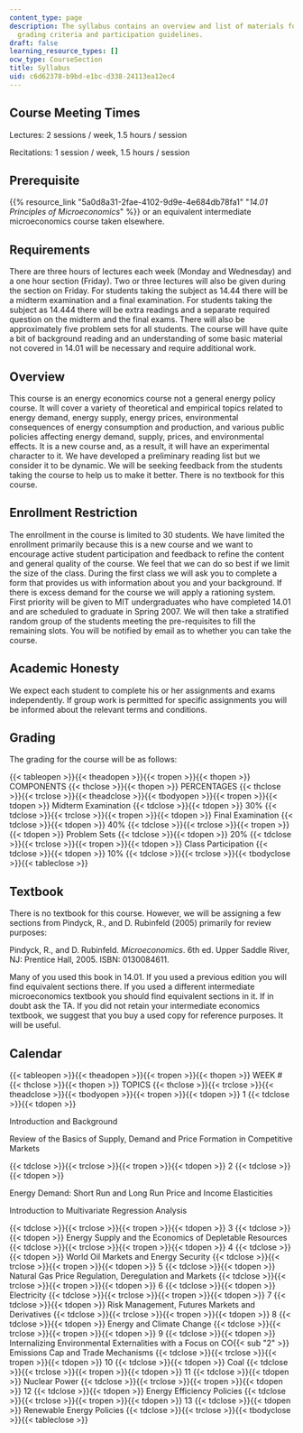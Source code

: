 ```yaml
---
content_type: page
description: The syllabus contains an overview and list of materials for the course,
  grading criteria and participation guidelines.
draft: false
learning_resource_types: []
ocw_type: CourseSection
title: Syllabus
uid: c6d62378-b9bd-e1bc-d338-24113ea12ec4
---
```

## Course Meeting Times

Lectures: 2 sessions / week, 1.5 hours / session

Recitations: 1 session / week, 1.5 hours / session

## Prerequisite

{{% resource_link "5a0d8a31-2fae-4102-9d9e-4e684db78fa1" "_14.01 Principles of Microeconomics_" %}} or an equivalent intermediate microeconomics course taken elsewhere.

## Requirements

There are three hours of lectures each week (Monday and Wednesday) and a one hour section (Friday). Two or three lectures will also be given during the section on Friday. For students taking the subject as 14.44 there will be a midterm examination and a final examination. For students taking the subject as 14.444 there will be extra readings and a separate required question on the midterm and the final exams. There will also be approximately five problem sets for all students. The course will have quite a bit of background reading and an understanding of some basic material not covered in 14.01 will be necessary and require additional work.

## Overview

This course is an energy economics course not a general energy policy course. It will cover a variety of theoretical and empirical topics related to energy demand, energy supply, energy prices, environmental consequences of energy consumption and production, and various public policies affecting energy demand, supply, prices, and environmental effects. It is a new course and, as a result, it will have an experimental character to it. We have developed a preliminary reading list but we consider it to be dynamic. We will be seeking feedback from the students taking the course to help us to make it better. There is no textbook for this course.

## Enrollment Restriction

The enrollment in the course is limited to 30 students. We have limited the enrollment primarily because this is a new course and we want to encourage active student participation and feedback to refine the content and general quality of the course. We feel that we can do so best if we limit the size of the class. During the first class we will ask you to complete a form that provides us with information about you and your background. If there is excess demand for the course we will apply a rationing system. First priority will be given to MIT undergraduates who have completed 14.01 and are scheduled to graduate in Spring 2007. We will then take a stratified random group of the students meeting the pre-requisites to fill the remaining slots. You will be notified by email as to whether you can take the course.

## Academic Honesty

We expect each student to complete his or her assignments and exams independently. If group work is permitted for specific assignments you will be informed about the relevant terms and conditions.

## Grading

The grading for the course will be as follows:

{{< tableopen >}}{{< theadopen >}}{{< tropen >}}{{< thopen >}}
COMPONENTS
{{< thclose >}}{{< thopen >}}
PERCENTAGES
{{< thclose >}}{{< trclose >}}{{< theadclose >}}{{< tbodyopen >}}{{< tropen >}}{{< tdopen >}}
Midterm Examination
{{< tdclose >}}{{< tdopen >}}
30%
{{< tdclose >}}{{< trclose >}}{{< tropen >}}{{< tdopen >}}
Final Examination
{{< tdclose >}}{{< tdopen >}}
40%
{{< tdclose >}}{{< trclose >}}{{< tropen >}}{{< tdopen >}}
Problem Sets
{{< tdclose >}}{{< tdopen >}}
20%
{{< tdclose >}}{{< trclose >}}{{< tropen >}}{{< tdopen >}}
Class Participation
{{< tdclose >}}{{< tdopen >}}
10%
{{< tdclose >}}{{< trclose >}}{{< tbodyclose >}}{{< tableclose >}}

## Textbook

There is no textbook for this course. However, we will be assigning a few sections from Pindyck, R., and D. Rubinfeld (2005) primarily for review purposes:

Pindyck, R., and D. Rubinfeld. _Microeconomics_. 6th ed. Upper Saddle River, NJ: Prentice Hall, 2005. ISBN: 0130084611.

Many of you used this book in 14.01. If you used a previous edition you will find equivalent sections there. If you used a different intermediate microeconomics textbook you should find equivalent sections in it. If in doubt ask the TA. If you did not retain your intermediate economics textbook, we suggest that you buy a used copy for reference purposes. It will be useful.

## Calendar

{{< tableopen >}}{{< theadopen >}}{{< tropen >}}{{< thopen >}}
WEEK #
{{< thclose >}}{{< thopen >}}
TOPICS
{{< thclose >}}{{< trclose >}}{{< theadclose >}}{{< tbodyopen >}}{{< tropen >}}{{< tdopen >}}
1
{{< tdclose >}}{{< tdopen >}}

Introduction and Background

Review of the Basics of Supply, Demand and Price Formation in Competitive Markets

{{< tdclose >}}{{< trclose >}}{{< tropen >}}{{< tdopen >}}
2
{{< tdclose >}}{{< tdopen >}}

Energy Demand: Short Run and Long Run Price and Income Elasticities

Introduction to Multivariate Regression Analysis

{{< tdclose >}}{{< trclose >}}{{< tropen >}}{{< tdopen >}}
3
{{< tdclose >}}{{< tdopen >}}
Energy Supply and the Economics of Depletable Resources
{{< tdclose >}}{{< trclose >}}{{< tropen >}}{{< tdopen >}}
4
{{< tdclose >}}{{< tdopen >}}
World Oil Markets and Energy Security
{{< tdclose >}}{{< trclose >}}{{< tropen >}}{{< tdopen >}}
5
{{< tdclose >}}{{< tdopen >}}
Natural Gas Price Regulation, Deregulation and Markets
{{< tdclose >}}{{< trclose >}}{{< tropen >}}{{< tdopen >}}
6
{{< tdclose >}}{{< tdopen >}}
Electricity
{{< tdclose >}}{{< trclose >}}{{< tropen >}}{{< tdopen >}}
7
{{< tdclose >}}{{< tdopen >}}
Risk Management, Futures Markets and Derivatives
{{< tdclose >}}{{< trclose >}}{{< tropen >}}{{< tdopen >}}
8
{{< tdclose >}}{{< tdopen >}}
Energy and Climate Change
{{< tdclose >}}{{< trclose >}}{{< tropen >}}{{< tdopen >}}
9
{{< tdclose >}}{{< tdopen >}}
Internalizing Environmental Externalities with a Focus on CO{{< sub "2" >}} Emissions Cap and Trade Mechanisms
{{< tdclose >}}{{< trclose >}}{{< tropen >}}{{< tdopen >}}
10
{{< tdclose >}}{{< tdopen >}}
Coal
{{< tdclose >}}{{< trclose >}}{{< tropen >}}{{< tdopen >}}
11
{{< tdclose >}}{{< tdopen >}}
Nuclear Power
{{< tdclose >}}{{< trclose >}}{{< tropen >}}{{< tdopen >}}
12
{{< tdclose >}}{{< tdopen >}}
Energy Efficiency Policies
{{< tdclose >}}{{< trclose >}}{{< tropen >}}{{< tdopen >}}
13
{{< tdclose >}}{{< tdopen >}}
Renewable Energy Policies
{{< tdclose >}}{{< trclose >}}{{< tbodyclose >}}{{< tableclose >}}